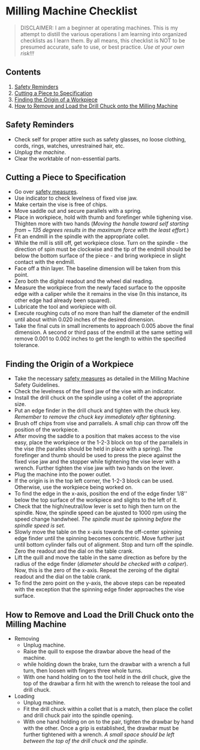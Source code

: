# Milling Machine Checklist

> DISCLAIMER: I am a beginner at operating machines. This is my attempt to distill the various operations I am learning into organized checklists as I learn them. By all means, this checklist is NOT to be presumed accurate, safe to use, or best practice. *Use at your own risk!!!*

## Contents
1. [Safety Reminders](#safety-reminders)
1. [Cutting a Piece to Specification](#cutting-a-piece-to-specification)
1. [Finding the Origin of a Workpiece](#finding-the-origin-of-a-workpiece)
1. [How to Remove and Load the Drill Chuck onto the Milling Machine](#how-to-remove-and-load-the-drill-chuck-onto-the-milling-machine)


## Safety Reminders
- Check self for proper attire such as safety glasses, no loose clothing, cords, rings, watches, unrestrained hair, etc.
- _Unplug the machine_.
- Clear the worktable of non-essential parts.

## Cutting a Piece to Specification
- Go over [safety measures](#safety-reminders).
- Use indicator to check levelness of fixed vise jaw.
- Make certain the vise is free of chips.
- Move saddle out and secure parallels with a spring.
- Place in workpiece, hold with thumb and forefinger while tighening vise. Thighten more with two hands (*Moving the handle toward self starting from ~ 135 degrees results in the maximum force with the least effort.*)
- Fit an endmill in the spindle with the appropriate collet.
- While the mill is still off, get workpiece close. Turn on the spindle - the direction of spin must be clockwise and the tip of the endmill should be below the bottom surface of the piece - and bring workpiece in slight contact with the endmill.  
- Face off a thin layer. The baseline dimension will be taken from this point.
- Zero both the digital readout and the wheel dial reading.
- Measure the workpiece from the newly faced surface to the opposite edge with a caliper while the it remains in the vise (In this instance, its other edge had already been squared).
- Lubricate the tool and workpiece with oil.
- Execute roughing cuts of no more than half the diameter of the endmill until about within 0.020 inches of the desired dimension.
- Take the final cuts in small increments to approach 0.005 above the final dimension. A second or third pass of the endmill at the same setting will remove 0.001 to 0.002 inches to get the length to within the specified tolerance.


## Finding the Origin of a Workpiece

- Take the necessary [safety measures](#safety-reminders) as detailed in the Milling Machine Safety Guidelines.
- Check the levelness of the fixed jaw of the vise with an indicator.
- Install the drill chuck on the spindle using a collet of the appropriate size.
- Put an edge finder in the drill chuck and tighten with the chuck key. *Remember to remove the chuck key immediately after tightening*.
- Brush off chips from vise and parrallels. A small chip can throw off the position of the workpiece.
- After moving the saddle to a position that makes access to the vise easy, place the workpiece or the 1-2-3 block on top of the parrallels in the vise (the paralles should be held in place with a spring). The forefinger and thumb should be used to press the piece against the fixed vise jaw and the stopper while tightening the vise lever with a wrench. Further tighten the vise jaw with two hands on the lever.
- Plug the machine into the power outlet.
- If the origin is in the top left corner, the 1-2-3 block can be used. Otherwise, use the workpiece being worked on.
-  To find the edge in the x-axis, position the end of the edge finder 1/8'' below the top surface of the workpiece and slights to the left of it. 
-  Check that the high/neutral/low lever is set to high then turn on the spindle. Now, the spindle speed can be ajusted to 1000 rpm using the speed change handwheel. *The spindle must be spinning before the spindle speed is set.*
-  Slowly move the table on the x-axis towards the off-center spinning edge finder until the spinning becomes concentric. Move further just until bottom cylinder falls out of alignment. Stop and turn off the spindle. Zero the readout and the dial on the table crank.
-  Lift the quill and move the table in the same direction as before by the radius of the edge finder (*diameter should be checked with a caliper*). Now, this is the zero of the x-axis. Repeat the zeroing of the digital readout and the dial on the table crank. 
- To find the zero point on the y-axis, the above steps can be repeated with the exception that the spinning edge finder approaches the vise surface. 

## How to Remove and Load the Drill Chuck onto the Milling Machine
- Removing
	- Unplug machine.
	- Raise the quill to expose the drawbar above the head of the machine.
	- while holding down the brake, turn the drawbar with a wrench a full turn, then loosen with fingers three whole turns.
	- With one hand holding on to the tool held in the drill chuck, give the top of the drawbar a firm hit with the wrench to release the tool and drill chuck.
- Loading
	- Unplug machine.
	- Fit the drill chuck within a collet that is a match, then place the collet and drill chuck pair into the spindle opening. 
	- With one hand holding on on to the pair, tighten the drawbar by hand with the other. Once a grip is established, the drawbar must be further tightened with a wrench. *A small space should be left between the top of the drill chuck and the spindle*. 

